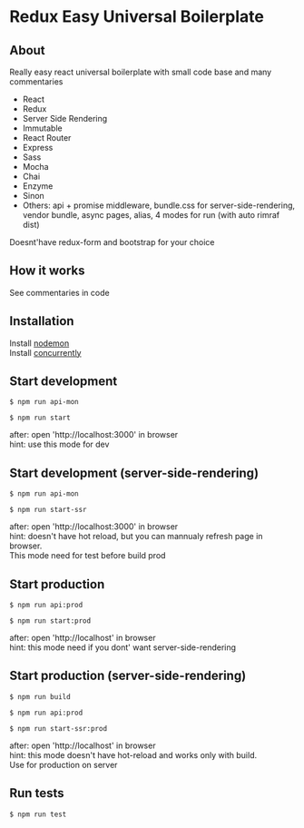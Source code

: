 Redux Easy Universal Boilerplate
=========================

## About

Really easy react universal boilerplate with small code base and many commentaries

- React
- Redux
- Server Side Rendering
- Immutable
- React Router
- Express
- Sass
- Mocha
- Chai
- Enzyme
- Sinon
- Others: api + promise middleware, bundle.css for server-side-rendering, vendor bundle, async pages, alias, 4 modes for run (with auto rimraf dist)

Doesnt'have redux-form and bootstrap for your choice

## How it works

See commentaries in code

## Installation

Install [nodemon](https://github.com/remy/nodemon)<br />
Install [concurrently](https://github.com/kimmobrunfeldt/concurrently)

## Start development

```$ npm run api-mon```

```$ npm run start```

after: open 'http://localhost:3000' in browser<br />
hint: use this mode for dev

## Start development (server-side-rendering)

```$ npm run api-mon```

```$ npm run start-ssr```

after: open 'http://localhost:3000' in browser<br />
hint: doesn't have hot reload, but you can mannualy refresh page in browser.<br />
This mode need for test before build prod

## Start production

```$ npm run api:prod```

```$ npm run start:prod```

after: open 'http://localhost' in browser<br />
hint: this mode need if you dont' want server-side-rendering

## Start production (server-side-rendering)

```$ npm run build```

```$ npm run api:prod```

```$ npm run start-ssr:prod```

after: open 'http://localhost' in browser<br />
hint: this mode doesn't have hot-reload and works only with build.<br />
Use for production on server

## Run tests

```$ npm run test```
